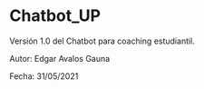 # Chatbot_UP

Versión 1.0 del Chatbot para coaching estudiantil.

Autor: Edgar Avalos Gauna

Fecha: 31/05/2021
